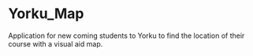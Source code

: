 # Yorku_Map
Application for new coming students to Yorku to find the location of their course with a visual aid map.
